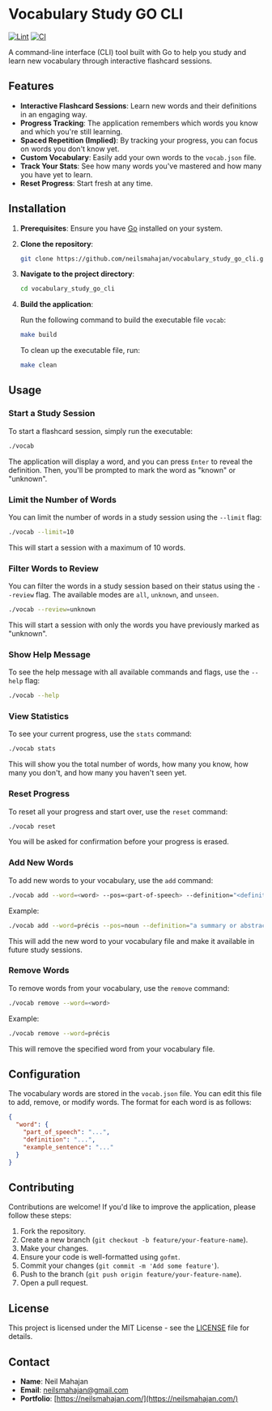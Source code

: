 # Vocabulary Study GO CLI

[![Lint](https://github.com/Neilsmahajan/vocabulary_study_go_cli/workflows/Lint/badge.svg)](https://github.com/Neilsmahajan/vocabulary_study_go_cli/actions/workflows/lint.yml)
[![CI](https://github.com/Neilsmahajan/vocabulary_study_go_cli/workflows/CI/badge.svg)](https://github.com/Neilsmahajan/vocabulary_study_go_cli/actions/workflows/ci.yml)

A command-line interface (CLI) tool built with Go to help you study and learn new vocabulary through interactive flashcard sessions.

## Features

- **Interactive Flashcard Sessions**: Learn new words and their definitions in an engaging way.
- **Progress Tracking**: The application remembers which words you know and which you're still learning.
- **Spaced Repetition (Implied)**: By tracking your progress, you can focus on words you don't know yet.
- **Custom Vocabulary**: Easily add your own words to the `vocab.json` file.
- **Track Your Stats**: See how many words you've mastered and how many you have yet to learn.
- **Reset Progress**: Start fresh at any time.

## Installation

1.  **Prerequisites**: Ensure you have [Go](https://golang.org/doc/install) installed on your system.
2.  **Clone the repository**:
    ```bash
    git clone https://github.com/neilsmahajan/vocabulary_study_go_cli.git
    ```
3.  **Navigate to the project directory**:
    ```bash
    cd vocabulary_study_go_cli
    ```
4.  **Build the application**:

    Run the following command to build the executable file `vocab`:

    ```bash
    make build
    ```

    To clean up the executable file, run:

    ```bash
    make clean
    ```

## Usage

### Start a Study Session

To start a flashcard session, simply run the executable:

```bash
./vocab
```

The application will display a word, and you can press `Enter` to reveal the definition. Then, you'll be prompted to mark the word as "known" or "unknown".

### Limit the Number of Words

You can limit the number of words in a study session using the `--limit` flag:

```bash
./vocab --limit=10
```

This will start a session with a maximum of 10 words.

### Filter Words to Review

You can filter the words in a study session based on their status using the `--review` flag. The available modes are `all`, `unknown`, and `unseen`.

```bash
./vocab --review=unknown
```

This will start a session with only the words you have previously marked as "unknown".

### Show Help Message

To see the help message with all available commands and flags, use the `--help` flag:

```bash
./vocab --help
```

### View Statistics

To see your current progress, use the `stats` command:

```bash
./vocab stats
```

This will show you the total number of words, how many you know, how many you don't, and how many you haven't seen yet.

### Reset Progress

To reset all your progress and start over, use the `reset` command:

```bash
./vocab reset
```

You will be asked for confirmation before your progress is erased.

### Add New Words

To add new words to your vocabulary, use the `add` command:

```bash
./vocab add --word=<word> --pos=<part-of-speech> --definition="<definition>" --example="<example>"
```

Example:

```bash
./vocab add --word=précis --pos=noun --definition="a summary or abstract of a text or speech" --example="You can read a brief precis of what he found by clicking here."
```

This will add the new word to your vocabulary file and make it available in future study sessions.

### Remove Words

To remove words from your vocabulary, use the `remove` command:

```bash
./vocab remove --word=<word>
```

Example:

```bash
./vocab remove --word=précis
```

This will remove the specified word from your vocabulary file.

## Configuration

The vocabulary words are stored in the `vocab.json` file. You can edit this file to add, remove, or modify words. The format for each word is as follows:

```json
{
  "word": {
    "part_of_speech": "...",
    "definition": "...",
    "example_sentence": "..."
  }
}
```

## Contributing

Contributions are welcome! If you'd like to improve the application, please follow these steps:

1.  Fork the repository.
2.  Create a new branch (`git checkout -b feature/your-feature-name`).
3.  Make your changes.
4.  Ensure your code is well-formatted using `gofmt`.
5.  Commit your changes (`git commit -m 'Add some feature'`).
6.  Push to the branch (`git push origin feature/your-feature-name`).
7.  Open a pull request.

## License

This project is licensed under the MIT License - see the [LICENSE](LICENSE) file for details.

## Contact

- **Name**: Neil Mahajan
- **Email**: [neilsmahajan@gmail.com](mailto:neilsmahajan@gmail.com)
- **Portfolio**: [https://neilsmahajan.com/](https://neilsmahajan.com/)
